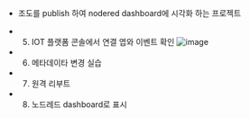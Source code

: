+ 조도를 publish 하여 nodered dashboard에 시각화 하는 프로젝트

- 5. IOT 플랫폼 콘솔에서 연결 엽와 이벤트 확인
 ![image](https://user-images.githubusercontent.com/85184693/162380011-406f15ff-b4c4-47bf-969e-0c743cca8288.png)

- 6. 메타데이타 변경 실습
- 7. 원격 리부트
- 8. 노드레드 dashboard로 표시
